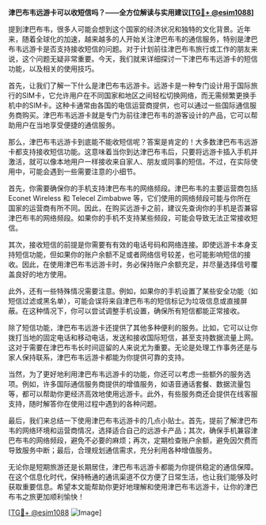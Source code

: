 **津巴布韦远游卡可以收短信吗？——全方位解读与实用建议[[TG💪+ @esim1088](https://t.me/s/esim1088)]**

提到津巴布韦，很多人可能会想到这个国家的经济状况和独特的文化背景。近年来，随着全球化的加速，越来越多的人开始关注津巴布韦的通信服务，特别是津巴布韦远游卡是否支持接收短信的问题。对于计划前往津巴布韦旅行或工作的朋友来说，这个问题无疑非常重要。今天，我们就来详细探讨一下津巴布韦远游卡的短信功能，以及相关的使用技巧。

首先，让我们了解一下什么是津巴布韦远游卡。远游卡是一种专门设计用于国际旅行的SIM卡，它允许用户在不同国家和地区之间轻松切换网络，而无需频繁更换手机中的SIM卡。这种卡通常由各国的电信运营商提供，也可以通过一些国际通信服务商购买。津巴布韦远游卡就是专门为前往津巴布韦的游客设计的产品，它可以帮助用户在当地享受便捷的通信服务。

那么，津巴布韦远游卡到底能不能收短信呢？答案是肯定的！大多数津巴布韦远游卡都支持接收短信功能。这意味着当你到达津巴布韦后，只要将远游卡插入手机并激活，就可以像本地用户一样接收来自家人、朋友或同事的短信。不过，在实际使用中，可能会遇到一些需要注意的小细节。

首先，你需要确保你的手机支持津巴布韦的网络频段。津巴布韦的主要运营商包括 Econet Wireless 和 Telecel Zimbabwe 等，它们使用的网络频段可能与你所在国家的运营商有所不同。因此，在购买远游卡之前，建议先查询你的手机是否兼容津巴布韦的网络频段。如果你的手机不支持某些频段，可能会导致无法正常接收短信。

其次，接收短信的前提是你需要有有效的电话号码和网络连接。即使远游卡本身支持短信功能，但如果你的账户余额不足或者网络信号较差，也可能影响短信的接收。因此，在使用津巴布韦远游卡时，务必保持账户余额充足，并尽量选择信号覆盖良好的地方使用。

此外，还有一些特殊情况需要注意。例如，如果你的手机设置了某些安全功能（如短信过滤或黑名单），可能会误将来自津巴布韦的短信标记为垃圾信息或直接屏蔽。在这种情况下，你可以尝试调整手机设置，确保所有短信都能正常接收。

除了短信功能，津巴布韦远游卡还提供了其他多种便利的服务。比如，它可以让你拨打当地的固定电话和移动电话，发送和接收国际短信，甚至支持数据流量上网。这对于需要在津巴布韦长时间逗留的人来说尤为重要。无论是处理工作事务还是与家人保持联系，津巴布韦远游卡都能为你提供可靠的支持。

当然，为了更好地利用津巴布韦远游卡的功能，你还可以考虑一些额外的服务选项。例如，许多国际通信服务商提供的增值服务，如语音通话套餐、数据流量包等，都可以帮助你更经济高效地使用远游卡。此外，有些服务商还会提供在线客服支持，随时解答你在使用过程中遇到的各种问题。

最后，我们来总结一下使用津巴布韦远游卡的几点小贴士。首先，提前了解津巴布韦的网络环境和运营商情况，选择适合自己的远游卡产品；其次，确保手机兼容津巴布韦的网络频段，避免不必要的麻烦；再次，定期检查账户余额，避免因欠费而导致服务中断；最后，合理规划通信需求，充分利用各种增值服务。

无论你是短期旅游还是长期居住，津巴布韦远游卡都能为你提供稳定的通信保障。在这个信息化时代，保持畅通的通讯渠道不仅方便了日常生活，也让我们能够及时获取重要信息。希望本文能帮助你更好地理解和使用津巴布韦远游卡，让你的津巴布韦之旅更加顺利愉快！

[[TG💪+ @esim1088](https://t.me/s/esim1088) ![Image](https://i.postimg.cc/4NQfJmqS/Snipaste-2025-05-13-00-14-12.png)]
